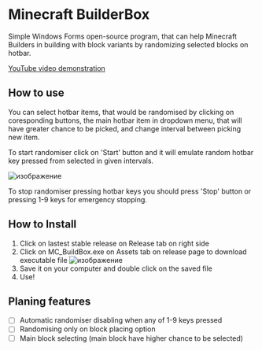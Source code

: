 # Minecraft BuilderBox
Simple Windows Forms open-source program, that can help Minecraft Builders in building with block variants by randomizing selected blocks on hotbar.

[YouTube video demonstration](https://www.youtube.com/watch?v=6OmH4hCIxns)

## How to use
You can select hotbar items, that would be randomised by clicking on coresponding buttons, the main hotbar item in dropdown menu, that will have greater chance to be picked, and change interval between picking new item.

To start randomiser click on 'Start' button and it will emulate random hotbar key pressed from selected in given intervals.

![изображение](https://user-images.githubusercontent.com/46106832/110351917-82d24980-805f-11eb-86eb-12dfac412ec9.png)

To stop randomiser pressing hotbar keys you should press 'Stop' button or pressing 1-9 keys for emergency stopping.

## How to Install
1. Click on lastest stable release on Release tab on right side 
2. Click on MC_BuildBox.exe on Assets tab on release page to download executable file
![изображение](https://user-images.githubusercontent.com/46106832/110325776-f5ccc780-8041-11eb-82b4-fced5d3f416c.png)
3. Save it on your computer and double click on the saved file
4. Use!

## Planing features
- [ ] Automatic randomiser disabling when any of 1-9 keys pressed
- [ ] Randomising only on block placing option
- [ ] Main block selecting (main block have higher chance to be selected)

